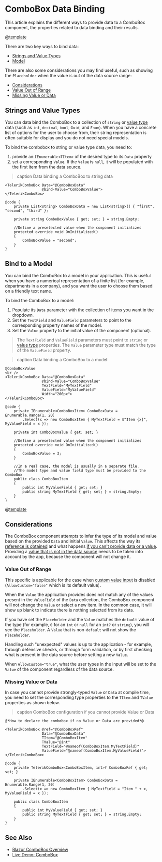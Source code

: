 
# ComboBox Data Binding

This article explains the different ways to provide data to a ComboBox component, the properties related to data binding and their results.

@[template](/_contentTemplates/common/general-info.md#valuebind-vs-databind-link)

There are two key ways to bind data:

* [Strings and Value Types](#strings-and-value-types)
* [Model](#bind-to-a-model)

There are also some considerations you may find useful, such as showing the `Placeholder` when the value is out of the data source range:

* [Considerations](#considerations)
* [Value Out of Range](#value-out-of-range)
* [Missing Value or Data](#missing-value-or-data)

## Strings and Value Types

You can data bind the ComboBox to a collection of `string` or [value type](https://learn.microsoft.com/en-us/dotnet/csharp/language-reference/builtin-types/value-types) data (such as `int`, `decimal`, `bool`, `Guid`, and `Enum`). When you have a concrete list of options for the user to choose from, their string representation is often suitable for display and you do not need special models.

To bind the combobox to string or value type data, you need to:

1. provide an `IEnumerable<TItem>` of the desired type to its `Data` property
1. set a corresponding `Value`. If the `Value` is `null`, it will be populated with the first item from the data source.

>caption Data binding a ComboBox to string data

````RAZOR
<TelerikComboBox Data="@ComboBoxData"
                 @bind-Value="ComboBoxValue">
</TelerikComboBox>

@code {
    private List<string> ComboBoxData = new List<string>() { "first", "second", "third" };

    private string ComboBoxValue { get; set; } = string.Empty;

    //Define a preselected value when the component initializes
    protected override void OnInitialized()
    {
        ComboBoxValue = "second";
    }
}
````

## Bind to a Model

You can bind the ComboBox to a model in your application. This is useful when you have a numerical representation of a finite list (for example, departments in a company), and you want the user to choose them based on a friendly text name.

To bind the ComboBox to a model:

1. Populate its `Data` parameter with the collection of items you want in the dropdown.
1. Set the `TextField` and `ValueField` parameters to point to the corresponding property names of the model.
1. Set the `Value` property to the initial value of the component (optional).

> The `TextField` and `ValueField` parameters must point to `string` or [value type](https://learn.microsoft.com/en-us/dotnet/csharp/language-reference/builtin-types/value-types) properties. The `Value` parameter type must match the type of the `ValueField` property.

>caption Data binding a ComboBox to a model

````RAZOR
@ComboBoxValue
<br />
<TelerikComboBox Data="@ComboBoxData"
                 @bind-Value="ComboBoxValue"
                 TextField="MyTextField"
                 ValueField="MyValueField"
                 Width="200px">
</TelerikComboBox>

@code {
    private IEnumerable<ComboBoxItem> ComboBoxData = Enumerable.Range(1, 20)
        .Select(x => new ComboBoxItem { MyTextField = $"Item {x}", MyValueField = x });

    private int ComboBoxValue { get; set; }

    //Define a preselected value when the component initializes
    protected override void OnInitialized()
    {
        ComboBoxValue = 3;
    }

    //In a real case, the model is usually in a separate file.
    //The model type and value field type must be provided to the ComboBox
    public class ComboBoxItem
    {
        public int MyValueField { get; set; }
        public string MyTextField { get; set; } = string.Empty;
    }
}
````

@[template](/_contentTemplates/common/get-model-from-dropdowns.md#get-model-from-dropdowns)

## Considerations

The ComboBox component attempts to infer the type of its model and value based on the provided `Data` and initial `Value`. This affects the way its [reference is obtained](slug:common-features-data-binding-overview#component-type) and what happens [if you can't provide data or a value](#missing-value-or-data). Providing a [value that is not in the data source](#value-out-of-range) needs to be taken into account by the app, because the component will not change it.

### Value Out of Range

This specific is applicable for the case when [custom value input](slug:components/combobox/custom-value) is disabled (`AllowCustom="false"` which is its default value).

When the `Value` the application provides does not match any of the values present in the `ValueField` of the `Data` collection, the ComboBox component will not change the `Value` or select a new item. In the common case, it will show up blank to indicate there is nothing selected from its data.

If you have set the `Placeholder` and the `Value` matches the `default` value of the type (for example, `0` for an `int` or `null` for an `int?` or `string`), you will see the `Placeholder`. A `Value` that is non-`default` will not show the `Placeholder`.

Handling such "unexpected" values is up to the application - for example, through defensive checks, or through form validation, or by first checking what is present in the data source before setting a new `Value`.

When `AllowCustom="true"`, what the user types in the input will be set to the `Value` of the component regardless of the data source.

### Missing Value or Data

In case you cannot provide strongly-typed `Value` or `Data` at compile time, you need to set the corresponding type properties to the `TItem` and `TValue` properties as shown below.

>caption ComboBox configuration if you cannot provide Value or Data

````RAZOR
@*How to declare the combobox if no Value or Data are provided*@

<TelerikComboBox @ref="@ComboBoxRef"
                 Data="@ComboBoxData"
                 TItem="@ComboBoxItem"
                 TValue="@int"
                 TextField="@nameof(ComboBoxItem.MyTextField)"
                 ValueField="@nameof(ComboBoxItem.MyValueField)">
</TelerikComboBox>

@code {
    private TelerikComboBox<ComboBoxItem, int>? ComboBoxRef { get; set; }

    private IEnumerable<ComboBoxItem> ComboBoxData = Enumerable.Range(1, 20)
        .Select(x => new ComboBoxItem { MyTextField = "Item " + x, MyValueField = x });

    public class ComboBoxItem
    {
        public int MyValueField { get; set; }
        public string MyTextField { get; set; } = string.Empty;
    }
}
````

## See Also

* [Blazor ComboBox Overview](slug:components/combobox/overview)
* [Live Demo: ComboBox](https://demos.telerik.com/blazor-ui/combobox/overview)
